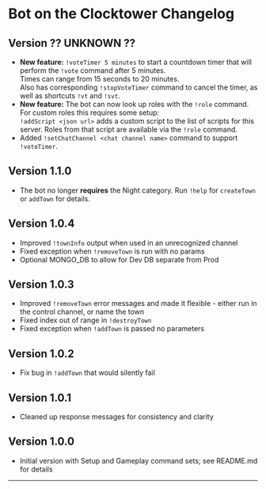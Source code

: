 # Bot on the Clocktower Changelog

## Version ?? UNKNOWN ??

* **New feature:** `!voteTimer 5 minutes` to start a countdown timer that will perform the `!vote` command after 5 minutes.</br>Times can range from 15 seconds to 20 minutes.</br>Also has corresponding `!stopVoteTimer` command to cancel the timer, as well as shortcuts `!vt` and `!svt`.
* **New feature:** The bot can now look up roles with the `!role` command.</br>For custom roles this requires some setup:</br>`!addScript <json url>` adds a custom script to the list of scripts for this server. Roles from that script are available via the `!role` command.
* Added `!setChatChannel <chat channel name>` command to support `!voteTimer`.

## Version 1.1.0

* The bot no longer **requires** the Night category. Run `!help` for `createTown` or `addTown` for details.

## Version 1.0.4

* Improved `!townInfo` output when used in an unrecognized channel
* Fixed exception when `!removeTown` is run with no params
* Optional MONGO_DB to allow for Dev DB separate from Prod

## Version 1.0.3

* Improved `!removeTown` error messages and made it flexible - either run in the control channel, or name the town
* Fixed index out of range in `!destroyTown`
* Fixed exception when `!addTown` is passed no parameters

## Version 1.0.2

* Fix bug in `!addTown` that would silently fail

## Version 1.0.1

* Cleaned up response messages for consistency and clarity

## Version 1.0.0

* Initial version with Setup and Gameplay command sets; see README.md for details

---